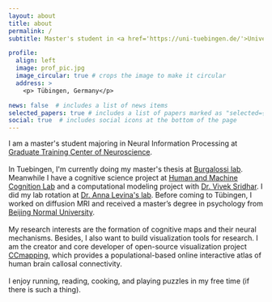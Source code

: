 ```yaml
---
layout: about
title: about
permalink: /
subtitle: Master's student in <a href='https://uni-tuebingen.de/'>University of Tübingen</a>

profile:
  align: left
  image: prof_pic.jpg
  image_circular: true # crops the image to make it circular
  address: >
    <p> Tübingen, Germany</p>

news: false  # includes a list of news items
selected_papers: true # includes a list of papers marked as "selected={true}"
social: true  # includes social icons at the bottom of the page
---
```

I am a master's student majoring in Neural Information Processing at <a href='https://www.neuroschool-tuebingen.de/'>Graduate Training Center of Neuroscience</a>. 
<br/>
<br/>
In Tuebingen, I'm currently doing my master's thesis at <a href='https://www.burgalossilab.com/'>Burgalossi lab</a>. Meanwhile I have a cognitive science project at <a href='https://hmc-lab.com/'>Human and Machine Cognition Lab</a> and a computational modeling project with <a href='https://www.vivekhsridhar.com/'>Dr. Vivek Sridhar</a>. I did my lab rotation at <a href='https://uni-tuebingen.de/fakultaeten/mathematisch-naturwissenschaftliche-fakultaet/fachbereiche/informatik/lehrstuehle/self-organization-and-optimality-in-neuronal-networks/'>Dr. Anna Levina's lab</a>. Before coming to Tübingen, I worked on diffusion MRI and received a master’s degree in psychology from <a href='https://english.bnu.edu.cn/'>Beijing Normal University</a>. 
<br/>
<br/>
My research interests are the formation of cognitive maps and their neural mechanisms. Besides, I also want to build visualization tools for research. I am the creator and core developer of open-source visualization project <a href='http://ccmapping.org/'>CCmapping</a>, which provides a populational-based online interactive atlas of human brain callosal connectivity. 
<br/>
<br/>
I enjoy running, reading, cooking, and playing puzzles in my free time (if there is such a thing). 
